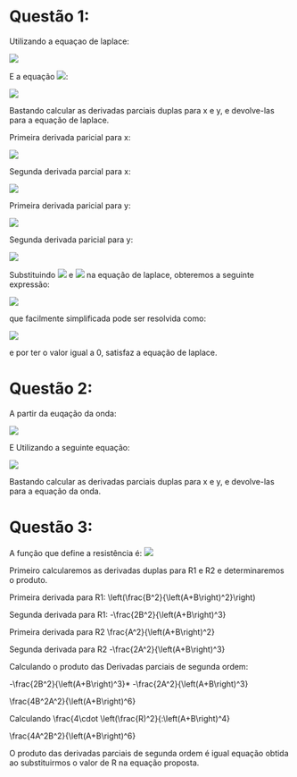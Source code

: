 

<!-- <img src="https://render.githubusercontent.com/render/math?math=equation"> -->
# Questão 1:
Utilizando a equaçao de laplace:

<img src= "https://render.githubusercontent.com/render/math?math=\frac{\partial^2z}{\partial x^2} %2B \frac{\partial^2z}{\partial y^2} =0">

E a equação <img src= "https://render.githubusercontent.com/render/math?math=z">:

<img src= "https://render.githubusercontent.com/render/math?math=z = \ln(x^2 %2B y^2) %2B 2 \text{arctg} (\frac{y}{x})"> 

Bastando calcular as derivadas parciais duplas para x e y, e devolve-las para a equação de laplace.

Primeira derivada paricial para x:

<img src= "https://render.githubusercontent.com/render/math?math=\frac{\partial \z}{\partial \x} = \frac{2x-2y}{x^2%2By^2}">

Segunda derivada parcial para x:

<img src= "https://render.githubusercontent.com/render/math?math=\frac{\partial^2z}{\partial x^2} = \frac{-2x^2%2B4xy%2B2y^2}{\left(x^2%2By^2\right)^2}"> 

Primeira derivada paricial para y:

<img src= "https://render.githubusercontent.com/render/math?math=\frac{\partial \z}{\partial \y}= \frac{2y%2B2x}{x^2%2By^2}">



Segunda derivada paricial para y:

<img src= "https://render.githubusercontent.com/render/math?math=\frac{\partial^2z}{\partial y^2} =\frac{2x^2-2y^2-4xy}{\left(x^2%2By^2\right)^2}">


Substituindo <img src= "https://render.githubusercontent.com/render/math?math=\frac{\partial^2z}{\partial x^2}"> e <img src= "https://render.githubusercontent.com/render/math?math=\frac{\partial^2z}{\partial y^2}"> na equação de laplace, obteremos a seguinte expressão:

<img src= "https://render.githubusercontent.com/render/math?math=\frac{2x^2-2y^2-4xy}{\left(x^2%2By^2\right)^2}\:%2B\:\frac{-2x^2%2B4xy%2B2y^2}{\left(x^2%2By^2\right)^2}"> 

que facilmente simplificada pode ser resolvida como:

<img src= "https://render.githubusercontent.com/render/math?math=\frac{2x^2-2y^2-4xy-2x^2%2B4xy%2B2y^2}{\left(x^2%2By^2\right)^2} = \frac{0}{\left(x^2%2By^2\right)^2}"> 

e por ter o valor igual a 0, satisfaz a equação de laplace.

# Questão 2:

A partir da euqação da onda:

<img src= "https://render.githubusercontent.com/render/math?math=\frac{\partial^2u}{\partial t^2}= c^2\frac{\partial^2u}{\partial x^2}">

E Utilizando a seguinte equação:

<img src= "https://render.githubusercontent.com/render/math?math=\sin(c\omega t) \sin(\omega t)">




Bastando calcular as derivadas parciais duplas para x e y, e devolve-las para a equação da onda.

# Questão 3:

A função que define a resistência é: <img src= "https://render.githubusercontent.com/render/math?math=R = \frac{R_1R_2}{R_1 %2B R_2}"> 

Primeiro calcularemos as derivadas duplas para R1 e R2 e determinaremos o produto.

Primeira derivada para R1:
\left(\frac{B^2}{\left(A+B\right)^2}\right)

Segunda derivada para R1:
-\frac{2B^2}{\left(A+B\right)^3}

Primeira derivada para R2
\frac{A^2}{\left(A+B\right)^2}

Segunda derivada para R2
-\frac{2A^2}{\left(A+B\right)^3}

Calculando o produto das Derivadas parciais de segunda ordem:

-\frac{2B^2}{\left(A+B\right)^3}* -\frac{2A^2}{\left(A+B\right)^3}

\frac{4B^2A^2}{\left(A+B\right)^6}

Calculando \frac{4\cdot \left(\frac{R)^2}{\:\left(A+B\right)^4}

\frac{4A^2B^2}{\left(A+B\right)^6}

O produto das derivadas parciais de segunda ordem é igual equação obtida ao substituirmos o valor de R na equação proposta.
